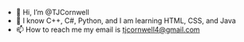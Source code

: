 - 👋 Hi, I’m @TJCornwell 
- 🌱 I know C++, C#, Python, and I am learning HTML, CSS, and Java
- 📫 How to reach me my email is tjcornwell4@gmail.com

<!---
TJCornwell/TJCornwell is a ✨ special ✨ repository because its `README.md` (this file) appears on your GitHub profile.
You can click the Preview link to take a look at your changes.
--->
